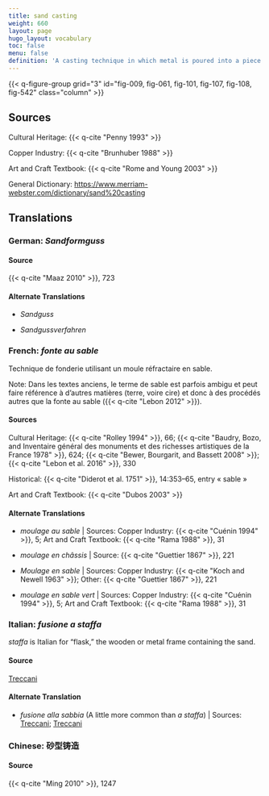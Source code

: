 ```yaml
---
title: sand casting
weight: 660
layout: page
hugo_layout: vocabulary
toc: false
menu: false
definition: 'A casting technique in which metal is poured into a piece mold made of a specific type of sand that is bound by clay (or resin in modern foundries). The piece mold is made by ramming the sand around a rigid model or {{< q-def "chef-modèle" >}} within stacked metal frames (aka flasks). See [GI§2.4.1](#GI§2.4.1).'
---
```


{{< q-figure-group grid="3" id="fig-009, fig-061, fig-101, fig-107, fig-108, fig-542" class="column" >}}

## Sources

Cultural Heritage: {{< q-cite "Penny 1993" >}}

Copper Industry: {{< q-cite "Brunhuber 1988" >}}

Art and Craft Textbook: {{< q-cite "Rome and Young 2003" >}}

General Dictionary: <https://www.merriam-webster.com/dictionary/sand%20casting>

## Translations

<div class="accordion">

### **German**: *Sandformguss*

#### Source

{{< q-cite "Maaz 2010" >}}, 723

#### Alternate Translations

- *Sandguss*

- *Sandgussverfahren*

### **French**: *fonte au sable*

Technique de fonderie utilisant un moule réfractaire en sable.

<div class="backmatter">
Note: Dans les textes anciens, le terme de sable est parfois ambigu et peut faire référence à d’autres matières (terre, voire cire) et donc à des procédés autres que la fonte au sable ({{< q-cite "Lebon 2012" >}}).
</div>

#### Sources

Cultural Heritage: {{< q-cite "Rolley 1994" >}}, 66; {{< q-cite "Baudry, Bozo, and Inventaire général des monuments et des richesses artistiques de la France 1978" >}}, 624; {{< q-cite "Bewer, Bourgarit, and Bassett 2008" >}}; {{< q-cite "Lebon et al. 2016" >}}, 330

Historical: {{< q-cite "Diderot et al. 1751" >}}, 14:353–65, entry « sable »

Art and Craft Textbook: {{< q-cite "Dubos 2003" >}}

#### Alternate Translations

- *moulage au sable* | Sources: Copper Industry: {{< q-cite "Cuénin 1994" >}}, 5; Art and Craft Textbook: {{< q-cite "Rama 1988" >}}, 31

- *moulage en châssis* | Source: {{< q-cite "Guettier 1867" >}}, 221

- *Moulage en sable* | Sources: Copper Industry: {{< q-cite "Koch and Newell 1963" >}}; Other: {{< q-cite "Guettier 1867" >}}, 221

- *moulage en sable vert* | Sources: Copper Industry: {{< q-cite "Cuénin 1994" >}}, 5; Art and Craft Textbook: {{< q-cite "Rama 1988" >}}, 31

### **Italian**: *fusione a staffa*

*staffa* is Italian for “flask,” the wooden or metal frame containing the sand.

#### Source

[Treccani](https://www.treccani.it/enciclopedia/fusione_%28Enciclopedia-Italiana%29/)

#### Alternate Translation

- *fusione alla sabbia* (A little more common than *a staffa*) | Sources: [Treccani](http://www.treccani.it/vocabolario/ricerca/fusione-alla-sabbia/); [Treccani](https://www.treccani.it/enciclopedia/fusione_%28Enciclopedia-Italiana%29/)

### **Chinese**: 砂型铸造

#### Source

{{< q-cite "Ming 2010" >}}, 1247

</div>
